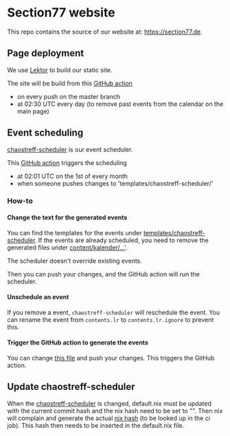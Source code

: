 # Section77 website

This repo contains the source of our website at: https://section77.de.


## Page deployment

We use [Lektor](https://www.getlektor.com/) to build our static site.

The site will be build from this [GitHub action](https://github.com/section77/website/blob/master/.github/workflows/gh-pages.yml)

  - on every push on the master branch
  - at 02:30 UTC every day (to remove past events from the calendar on the main page)


## Event scheduling

[chaostreff-scheduler](https://github.com/section77/chaostreff-scheduler) is our event scheduler.

This [GitHub action](https://github.com/section77/website/blob/master/.github/workflows/schedule.yml) triggers the scheduling

  - at 02:01 UTC on the 1st of every month
  - when someone pushes changes to 'templates/chaostreff-scheduler/'

### How-to

#### Change the text for the generated events

You can find the templates for the events under [templates/chaostreff-scheduler](https://github.com/section77/website/tree/master/templates/chaostreff-scheduler).
If the events are already scheduled, you need to remove the generated files under [content/kalender/...'](https://github.com/section77/website/tree/master/content/kalender).

The scheduler doesn't override existing events.

Then you can push your changes, and the GitHub action will run the scheduler.


#### Unschedule an event

If you remove a event, `chaostreff-scheduler` will reschedule the event. You can rename the event
from `contents.lr` to `contents.lr.ignore` to prevent this.


#### Trigger the GitHub action to generate the events

You can change [this file](https://github.com/section77/website/blob/master/templates/chaostreff-scheduler/trigger-scheduler.txt) and
push your changes. This triggers the GitHub action.

## Update chaostreff-scheduler
When the [chaostreff-scheduler](https://github.com/section77/chaostreff-scheduler) is changed, default.nix must be updated with the current commit hash and the nix hash need to be set to "". Then nix will complain and generate the actual [nix hash](https://nixos.wiki/wiki/Nix_Hash) (to be looked up in the ci job). This hash then needs to be inserted in the default.nix file.
